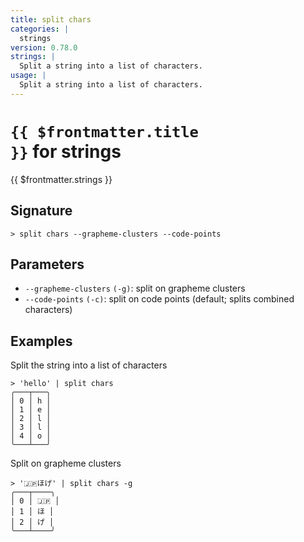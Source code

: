 ```yaml
---
title: split chars
categories: |
  strings
version: 0.78.0
strings: |
  Split a string into a list of characters.
usage: |
  Split a string into a list of characters.
---
```


# <code>{{ $frontmatter.title }}</code> for strings

<div class='command-title'>{{ $frontmatter.strings }}</div>

## Signature

```> split chars --grapheme-clusters --code-points```

## Parameters

 -  `--grapheme-clusters` `(-g)`: split on grapheme clusters
 -  `--code-points` `(-c)`: split on code points (default; splits combined characters)

## Examples

Split the string into a list of characters
```shell
> 'hello' | split chars
╭───┬───╮
│ 0 │ h │
│ 1 │ e │
│ 2 │ l │
│ 3 │ l │
│ 4 │ o │
╰───┴───╯

```

Split on grapheme clusters
```shell
> '🇯🇵ほげ' | split chars -g
╭───┬────╮
│ 0 │ 🇯🇵 │
│ 1 │ ほ │
│ 2 │ げ │
╰───┴────╯

```
